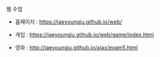   웹 수업
- 홈페이지 :  https://jaeyoungju.github.io/web/

- 게임 : https://jaeyoungju.github.io/web/game/index.html

- 영화 : http://jaeyoungju.github.io/ajax/exam5.html
